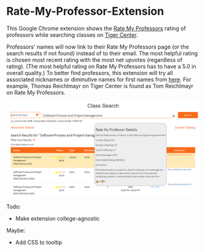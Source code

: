 # Rate-My-Professor-Extension

This Google Chrome extension shows the [Rate My Professors](https://www.ratemyprofessors.com/) rating of professors while searching classes on [Tiger Center](https://tigercenter.rit.edu/tigerCenterApp/api/class-search).

Professors' names will now link to their Rate My Professors page (or the search results if not found) instead of to their email. The most helpful rating is chosen most recent rating with the most net upvotes (regardless of rating). (The most helpful rating on Rate My Professors has to have a 5.0 in overall quality.) To better find professors, this extension will try all associated nicknames or diminutive names for first names from [here](https://github.com/carltonnorthern/nickname-and-diminutive-names-lookup). For example, Thomas Reichlmayr on Tiger Center is found as Tom Reichlmayr on Rate My Professors.

![Screenshot](images/screenshot.png)

Todo:
- Make extension college-agnostic

Maybe:
- Add CSS to tooltip
